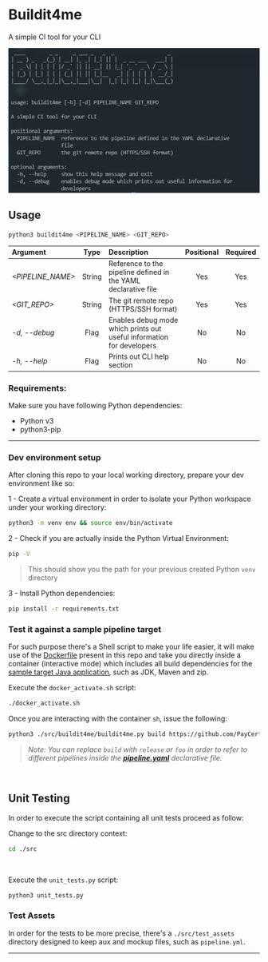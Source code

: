 # Buildit4me

A simple CI tool for your CLI

![Demo image](./assets/buildit4me.png)

## Usage

```bash
python3 buildit4me <PIPELINE_NAME> <GIT_REPO>
```

| Argument  |  Type |  Description | Positional | Required |
|:-----------|:-------:|:--------------|:--------:|:--------:|
| *<PIPELINE_NAME>* |  String  | Reference to the pipeline defined in the YAML declarative file  | Yes | Yes |
| *<GIT_REPO>*  |  String  | The git remote repo (HTTPS/SSH format) | Yes | Yes |
| *-d, --debug*  |  Flag  | Enables debug mode which prints out useful information for developers | No | No |
| *-h, --help*  |  Flag  | Prints out CLI help section | No | No |

### Requirements:

Make sure you have following Python dependencies:
- Python v3
- python3-pip

---

### Dev environment setup

After cloning this repo to your local working directory, prepare your dev environment like so:

1 - Create a virtual environment in order to isolate your Python workspace under your working directory:
```bash
python3 -m venv env && source env/bin/activate 
```

2 - Check if you are actually inside the Python Virtual Environment:
```bash
pip -V
```
> This should show you the path for your previous created Python `venv` directory

3 - Install Python dependencies:
```bash
pip install -r requirements.txt
```

### Test it against a sample pipeline target

For such purpose there's a Shell script to make your life easier, it will make use of the [Dockerfile](./Dockerfile) present in this repo and take you directly inside a container (interactive mode) which includes all build dependencies for the [sample target Java application](https://github.com/PayCertify/devops-scripting-helloworld), such as JDK, Maven and zip.

Execute the `docker_activate.sh` script:
```bash
./docker_activate.sh
```

Once you are interacting with the container `sh`, issue the following:
```bash
python3 ./src/buildit4me/buildit4me.py build https://github.com/PayCertify/devops-scripting-helloworld.git
```
> *Note: You can replace `build` with `release` or `foo` in order to refer to different pipelines inside the [**pipeline.yaml**](https://github.com/PayCertify/devops-scripting-helloworld/blob/master/pipeline.yml) declarative file.*

<br />

## Unit Testing

In order to execute the script containing all unit tests proceed as follow:

Change to the src directory context:
```bash
cd ./src
```

<br />

Execute the `unit_tests.py` script:
```bash
python3 unit_tests.py
```

### Test Assets

In order for the tests to be more precise, there's a `./src/test_assets` directory designed to keep aux and mockup files, such as `pipeline.yml`.

---